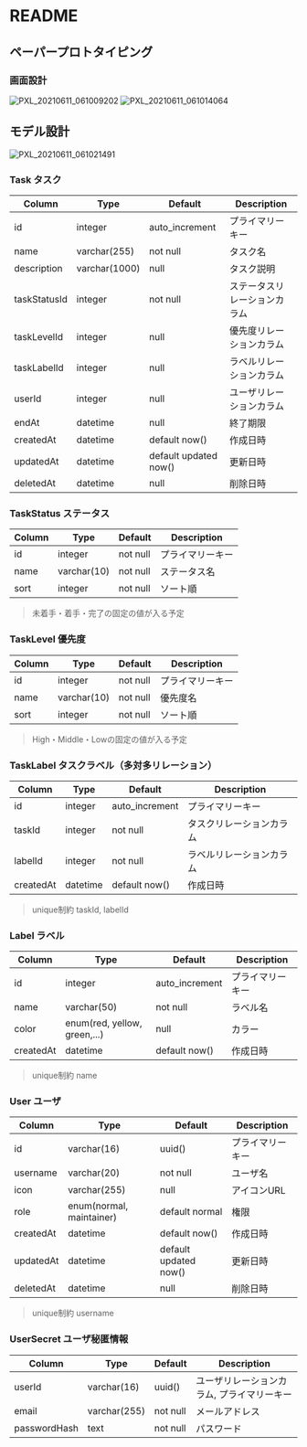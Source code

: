 # README

## ペーパープロトタイピング

### 画面設計

![PXL_20210611_061009202](https://user-images.githubusercontent.com/85146460/121640279-af678880-cac8-11eb-95f5-55deba179cd2.jpg)
![PXL_20210611_061014064](https://user-images.githubusercontent.com/85146460/121640302-b393a600-cac8-11eb-9ee4-bc5a2666d626.jpg)

## モデル設計

![PXL_20210611_061021491](https://user-images.githubusercontent.com/85146460/121640307-b55d6980-cac8-11eb-8510-9d6a7e848946.jpg)

### Task タスク

|  Column  |  Type  | Default  |  Description  |
| ---- | ---- | ---- | ---- |
|  id  |  integer  | auto_increment | プライマリーキー |
|  name  |  varchar(255)  | not null  | タスク名 |
|  description  |  varchar(1000)  | null | タスク説明 |
|  taskStatusId  |  integer  | not null | ステータスリレーションカラム |
|  taskLevelId  |  integer  | null | 優先度リレーションカラム |
|  taskLabelId  |  integer | null  | ラベルリレーションカラム |
|  userId  |  integer | null  | ユーザリレーションカラム |
|  endAt  |  datetime  | null  | 終了期限 |
|  createdAt  |  datetime | default now() | 作成日時 |
|  updatedAt  |  datetime | default updated now() | 更新日時 |
|  deletedAt  |  datetime  | null  | 削除日時 |

### TaskStatus ステータス

|  Column  |  Type  | Default  |  Description  |
| ---- | ---- | ---- | ---- |
|  id  |  integer  | not null | プライマリーキー |
|  name  |  varchar(10)  | not null | ステータス名 |
|  sort  |  integer  | not null | ソート順 |

> 未着手・着手・完了の固定の値が入る予定

### TaskLevel 優先度

|  Column  |  Type  | Default  |  Description  |
| ---- | ---- | ---- | ---- |
|  id  |  integer  | not null | プライマリーキー |
|  name  |  varchar(10)  | not null | 優先度名 |
|  sort  |  integer  | not null | ソート順 |

> High・Middle・Lowの固定の値が入る予定

### TaskLabel タスクラベル（多対多リレーション）

|  Column  |  Type  | Default  |  Description  |
| ---- | ---- | ---- | ---- |
|  id  |  integer  | auto_increment | プライマリーキー |
|  taskId  |  integer  | not null | タスクリレーションカラム |
|  labelId  |  integer  | not null | ラベルリレーションカラム |
|  createdAt  |  datetime | default now() | 作成日時 |

> unique制約 taskId, labelId

### Label ラベル

|  Column  |  Type  | Default  |  Description  |
| ---- | ---- | ---- | ---- |
|  id  |  integer  | auto_increment | プライマリーキー |
|  name  |  varchar(50)  | not null | ラベル名 |
|  color  |  enum(red, yellow, green,...)  | null | カラー |
|  createdAt  |  datetime | default now() | 作成日時 |

> unique制約 name

### User ユーザ

|  Column  |  Type  | Default  |  Description  |
| ---- | ---- | ---- | ---- |
|  id  |  varchar(16)  | uuid() | プライマリーキー |
|  username  |  varchar(20)  | not null | ユーザ名 |
|  icon  |  varchar(255)  | null | アイコンURL |
|  role  |  enum(normal, maintainer)  | default normal | 権限 |
|  createdAt  |  datetime | default now() | 作成日時 |
|  updatedAt  |  datetime | default updated now() | 更新日時 |
|  deletedAt  |  datetime  | null  | 削除日時 |

> unique制約 username

### UserSecret ユーザ秘匿情報

|  Column  |  Type  | Default  |  Description  |
| ---- | ---- | ---- | ---- |
|  userId  |  varchar(16)  | uuid() | ユーザリレーションカラム, プライマリーキー |
|  email  |  varchar(255)  | not null | メールアドレス |
|  passwordHash  |  text  | not null | パスワード |
